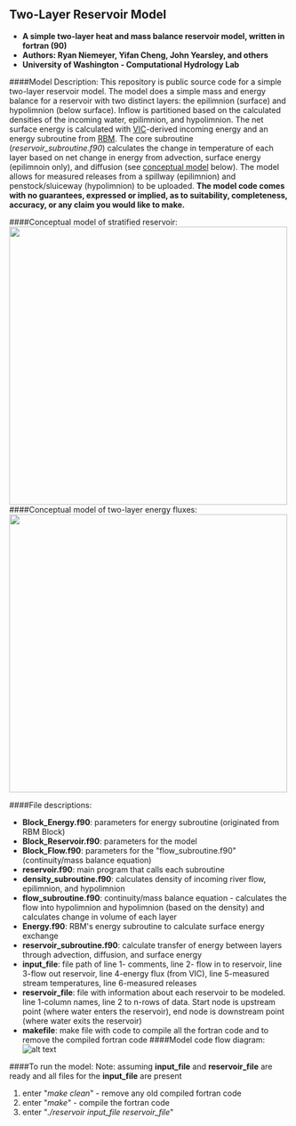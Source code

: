 ## Two-Layer Reservoir Model
- **A simple two-layer heat and mass balance reservoir model, written in fortran (90)**
- **Authors: Ryan Niemeyer, Yifan Cheng, John Yearsley, and others**
- **University of Washington - Computational Hydrology Lab**

####Model Description:
This repository is public source code for a simple two-layer reservoir model.  The model does a simple mass and energy balance for a reservoir with two distinct layers: the epilimnion (surface) and hypolimnion (below surface). Inflow is partitioned based on the calculated densities of the incoming water, epilimnion, and hypolimnion. The net surface energy is calculated with [VIC](http://vic.readthedocs.org)-derived incoming energy and an energy subroutine from [RBM](http://www.hydro.washington.edu/Lettenmaier/Models/RBM/). The core subroutine (*reservoir_subroutine.f90*) calculates the change in temperature of each layer based on net change in energy from advection, surface energy (epilimnoin only), and diffusion (see [conceptual model](https://github.com/rniemeyer07/Reservoir_Model#conceptual-model-of-stratified-reservoir-1) below). The model allows for measured releases from a spillway (epilimnion) and penstock/sluiceway (hypolimnion) to be uploaded. **The model code comes with no guarantees, expressed or implied, as to suitability, completeness, accuracy, or any claim you would like to make.**

####Conceptual model of stratified reservoir:
<img src="https://github.com/rniemeyer07/Reservoir_Model/blob/master/Two_layer_diagram2.png" width="500"> 
####Conceptual model of two-layer energy fluxes:
<img src="https://github.com/rniemeyer07/Reservoir_Model/blob/master/Two_layer_conceptual_diagram.png" width="500"> 

####File descriptions:
  - **Block_Energy.f90**: parameters for energy subroutine (originated from RBM Block)
  - **Block_Reservoir.f90**: parameters for the model
  - **Block_Flow.f90**: parameters for the "flow_subroutine.f90" (continuity/mass balance equation)
  - **reservoir.f90**: main program that calls each subroutine
  - **density_subroutine.f90**: calculates density of incoming river flow, epilimnion, and hypolimnion
  - **flow_subroutine.f90**: continuity/mass balance equation - calculates the flow into hypolimnion 
      and hypolimnion (based on the density) and calculates change in volume of each layer
  - **Energy.f90**: RBM's energy subroutine to calculate surface energy exchange
  - **reservoir_subroutine.f90**: calculate transfer of energy between layers through advection, 
      diffusion, and surface energy
  - **input_file**: file path of line 1- comments, line 2- flow in to reservoir, line 3-flow out reservoir, 
      line 4-energy flux (from VIC), line 5-measured stream temperatures, line 6-measured releases
  - **reservoir_file**: file with information about each reservoir to be modeled. line 1-column names,
      line 2 to n-rows of data. Start node is upstream point (where water enters the reservoir), 
      end node is downstream point (where water exits the reservoir)
  - **makefile**: make file with code to compile all the fortran code and to remove the compiled fortran code
####Model code flow diagram:
![alt text](https://github.com/rniemeyer07/Reservoir_Model/blob/master/two-layer_model_flow.png "two-layer diagram")

####To run the model:
Note: assuming **input_file** and **reservoir_file** are ready and all files for the **input_file** are present
  1. enter "*make clean*" - remove any old compiled fortran code
  2. enter "*make*" - compile the fortran code
  3. enter "*./reservoir input_file reservoir_file*"
